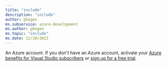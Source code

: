 ```yaml
---
title: "include"
description: "include"
author: ghogen
ms.subservice: azure-development
ms.author: ghogen
ms.topic: "include"
ms.date: 12/20/2023
---
```

An Azure account. If you don't have an Azure account, activate your [Azure benefits for Visual Studio subscribers](/visualstudio/subscriptions/vs-azure-eligibility) or [sign up for a free trial](https://azure.microsoft.com/free/?WT.mc_id=A261C142F).